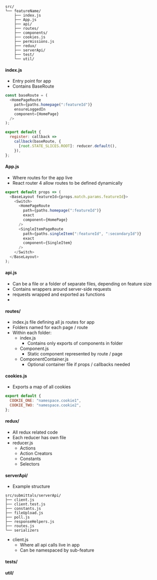 
```
src/
└── featureName/
    ├── index.js
    ├── App.js
    ├── api/
    ├── routes/
    ├── components/
    ├── cookies.js
    ├── permissions.js
    ├── redux/
    ├── serverApi/
    ├── test/
    └── util/
```


#### index.js
* Entry point for app
* Contains BaseRoute
```javascript
const baseRoute = (
  <HomePageRoute
    path={paths.homepage(":featureId")}
    ensureLoggedIn
    component={HomePage}
  />
);

export default {
  register: callback =>
    callback(baseRoute, {
      [root.STATE_SLICES.ROOT]: reducer.default(),
    }),
};
```

#### App.js
* Where routes for the app live
* React router 4 allow routes to be defined dynamically
```javascript
export default props => (
  <BaseLayout featureId={props.match.params.featureId}>
    <Switch>
      <HomePageRoute
        path={paths.homepage(":featureId")}
        exact
        component={HomePage}
      />
      <SingleItemPageRoute
        path={paths.singleItem(":featureId", ":secondaryId")}
        exact
        component={SingleItem}
      />
    </Switch>
  </BaseLayout>
);
```

#### api.js
* Can be a file or a folder of separate files, depending on feature size
* Contains wrappers around server-side requests
* requests wrapped and exported as functions
* 

#### routes/
* index.js file defining all js routes for app
* Folders named for each page / route
* Within each folder:
  * index.js 
    * Contains only exports of components in folder
  * Component.js
    * Static component represented by route / page
  * ComponentContainer.js
    * Optional container file if props / callbacks needed

#### cookies.js
* Exports a map of all cookies
```javascript
export default {
  COOKIE_ONE: "namespace.cookie1",
  COOKIE_TWO: "namespace.cookie2",
};
```

#### redux/
* All redux related code
* Each reducer has own file
* reducer.js
  * Actions
  * Action Creators
  * Constants
  * Selectors

#### serverApi/
* Example structure
```
src/submittals/serverApi/
├── client.js
├── client.test.js
├── constants.js
├── fileUpload.js
├── poll.js
├── responseHelpers.js
├── routes.js
└── serializers
```
* client.js
  * Where all api calls live in app
  * Can be namespaced by sub-feature
  


#### tests/

#### util/